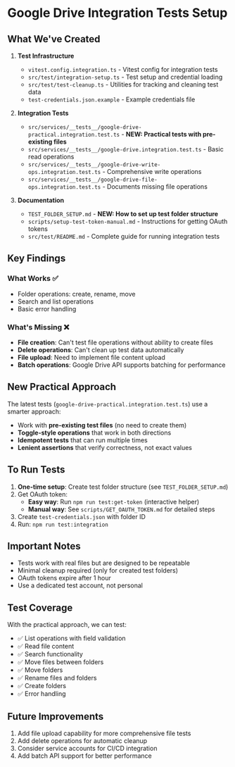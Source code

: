 # Google Drive Integration Tests Setup

## What We've Created

1. **Test Infrastructure**

   - `vitest.config.integration.ts` - Vitest config for integration tests
   - `src/test/integration-setup.ts` - Test setup and credential loading
   - `src/test/test-cleanup.ts` - Utilities for tracking and cleaning test data
   - `test-credentials.json.example` - Example credentials file

2. **Integration Tests**

   - `src/services/__tests__/google-drive-practical.integration.test.ts` - **NEW: Practical tests with pre-existing files**
   - `src/services/__tests__/google-drive.integration.test.ts` - Basic read operations
   - `src/services/__tests__/google-drive-write-ops.integration.test.ts` - Comprehensive write operations
   - `src/services/__tests__/google-drive-file-ops.integration.test.ts` - Documents missing file operations

3. **Documentation**
   - `TEST_FOLDER_SETUP.md` - **NEW: How to set up test folder structure**
   - `scripts/setup-test-token-manual.md` - Instructions for getting OAuth tokens
   - `src/test/README.md` - Complete guide for running integration tests

## Key Findings

### What Works ✅

- Folder operations: create, rename, move
- Search and list operations
- Basic error handling

### What's Missing ❌

- **File creation**: Can't test file operations without ability to create files
- **Delete operations**: Can't clean up test data automatically
- **File upload**: Need to implement file content upload
- **Batch operations**: Google Drive API supports batching for performance

## New Practical Approach

The latest tests (`google-drive-practical.integration.test.ts`) use a smarter approach:

- Work with **pre-existing test files** (no need to create them)
- **Toggle-style operations** that work in both directions
- **Idempotent tests** that can run multiple times
- **Lenient assertions** that verify correctness, not exact values

## To Run Tests

1. **One-time setup**: Create test folder structure (see `TEST_FOLDER_SETUP.md`)
2. Get OAuth token:
   - **Easy way**: Run `npm run test:get-token` (interactive helper)
   - **Manual way**: See `scripts/GET_OAUTH_TOKEN.md` for detailed steps
3. Create `test-credentials.json` with folder ID
4. Run: `npm run test:integration`

## Important Notes

- Tests work with real files but are designed to be repeatable
- Minimal cleanup required (only for created test folders)
- OAuth tokens expire after 1 hour
- Use a dedicated test account, not personal

## Test Coverage

With the practical approach, we can test:

- ✅ List operations with field validation
- ✅ Read file content
- ✅ Search functionality
- ✅ Move files between folders
- ✅ Move folders
- ✅ Rename files and folders
- ✅ Create folders
- ✅ Error handling

## Future Improvements

1. Add file upload capability for more comprehensive file tests
2. Add delete operations for automatic cleanup
3. Consider service accounts for CI/CD integration
4. Add batch API support for better performance
